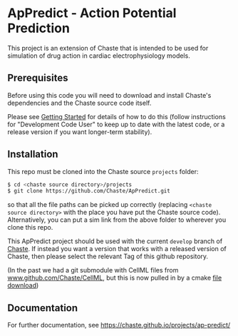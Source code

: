 # ApPredict - Action Potential Prediction 

This project is an extension of Chaste that is intended to be used 
for simulation of drug action in cardiac electrophysiology models. 

## Prerequisites

Before using this code you will need to download and install Chaste's
dependencies and the Chaste source code itself.

Please see [Getting Started] for details of how to do this 
(follow instructions for "Development Code User" to keep up to date with the latest code, or a release version if you want longer-term stability).

## Installation

This repo must be cloned into the Chaste source `projects` folder:
```sh
$ cd <chaste source directory>/projects
$ git clone https://github.com/Chaste/ApPredict.git
```
so that all the file paths can be picked up correctly (replacing ```<chaste source directory>``` with the place you have put the Chaste source code). Alternatively, you can put a sim link from the above folder to wherever you clone this repo.

This ApPredict project should be used with the current `develop` branch of [Chaste](https://github.com/Chaste/Chaste). If instead you want a version that works with a released version of Chaste, then please select the relevant Tag of this github repository.

(In the past we had a git submodule with CellML files from www.github.com/Chaste/CellML, but this is now pulled in by a cmake [file download](https://cmake.org/cmake/help/latest/command/file.html#download))

[Getting Started]: <https://chaste.cs.ox.ac.uk/trac/wiki/GettingStarted>

## Documentation

For further documentation, see https://chaste.github.io/projects/ap-predict/
